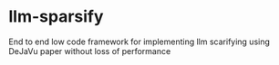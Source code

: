# llm-sparsify
End to end low code framework for implementing llm scarifying using DeJaVu paper without loss of performance
